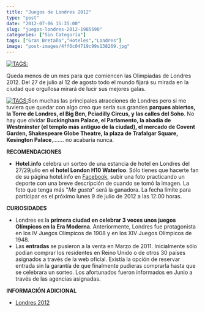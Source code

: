 ```yaml
---
title: "Juegos de Londres 2012"
type: "post"
date: "2012-07-06 15:35:00"
slug: "juegos-londres-2012-1985590"
categories: ["Sin Categoría"]
tags: ["Gran Bretaña","Hoteles","Londres"]
image: "post-images/4ff6c04719c99s138269.jpg"
---
```


 [ ![ TAGS:](post-images/4ff6c04719c99s138269.jpg "Londres by Taboada Testa ")](http://www.flickr.com/photos/taboadatesta/1443805880/sizes/z/in/photostream/)

 Queda menos de un mes para que comiencen las Olimpiadas de Londres 2012. Del 27 de julio al 12 de agosto todo el mundo fijará su mirada en la ciudad que orgullosa mirará de lucir sus mejores galas.

 [ ![ TAGS:](post-images/4ff6c12236a19s75480.jpg "atleta by kathiemcl_pty")](http://www.flickr.com/photos/kathiemcl_pty/2775385573/sizes/m/in/photostream/)Son muchas las principales atracciones de Londres pero si me tuviera que quedar con algo creo que sería sus grandes **parques abiertos, la Torre de Londres, el Big Ben, Pciadilly Circus, y las calles del Soho**. No hay que olvidar **Buckingham Palace, el Parlamento, la abadía de Westminster (el templo más antiguo de la ciudad), el mercado de Covent Garden, Shakespeare Globe Theatre, la plaza de Trafalgar Square, Kesington Palace**,....... no acabaría nunca.

 **RECOMENDACIONES**

- **Hotel.info** celebra un sorteo de una estancia de hotel en Londres del 27/29julio en el **hotel London H10 Waterloo**. Sólo tienes que hacerte fan de su página hotel.info en [Facebook](http://www.facebook.com/hotel.info), subir una foto practicando un deporte con una breve descripción de cuando se tomó la imagen. La foto que tenga más "*Me gusta*" será la ganadora. La fecha límite para participar es el próximo lunes 9 de julio de 2012 a las 12:00 horas.

 **CURIOSIDADES**

- Londres es la **primera ciudad en celebrar 3 veces unos juegos Olímpicos en la Era Moderna**. Anteriormente, Londres fue protagonista en los IV Juegos Olímpicos de 1908 y en los XIV Juegos Olímpicos de 1948.
- Las **entradas** se pusieron a la venta en Marzo de 2011. Inicialmente sólo podían comprar los residentes en Reino Unido o de otros 30 países asignados a través de la web oficial. Existía la opción de reservar entrada sin la garantía de que finalmente pudieras comprarla hasta que se celebrara un sorteo. Los afortunados fueron informados en Junio a través de las agencias asignadas.

 **INFORMACIÓN ADICIONAL**

- [Londres 2012](http://www.london2012.com/)